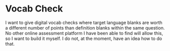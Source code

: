 # Vocab Check
I want to give digital vocab checks where target language blanks are worth a different number of points than definition blanks within the same question. No other online assessment platform I have been able to find will allow this, so I want to build it myself. I do not, at the moment, have an idea how to do that.

